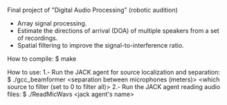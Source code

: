 Final project of "Digital Audio Processing" (robotic audition)

- Array signal processing.
- Estimate the directions of arrival (DOA) of multiple speakers from a set of recordings.
- Spatial filtering to improve the signal-to-interference ratio.

How to compile:
	$ make

How to use:
1.- Run the JACK agent for source localization and separation:
	$ ./gcc_beamformer <separation between microphones (meters)> <maximum number of sources to localize> <which source to filter (set to 0 to filter all)>
2.- Run the JACK agent reading audio files:
	$ ./ReadMicWavs <jack agent's name> <audio file root name> <audio file path> <number of channels>
